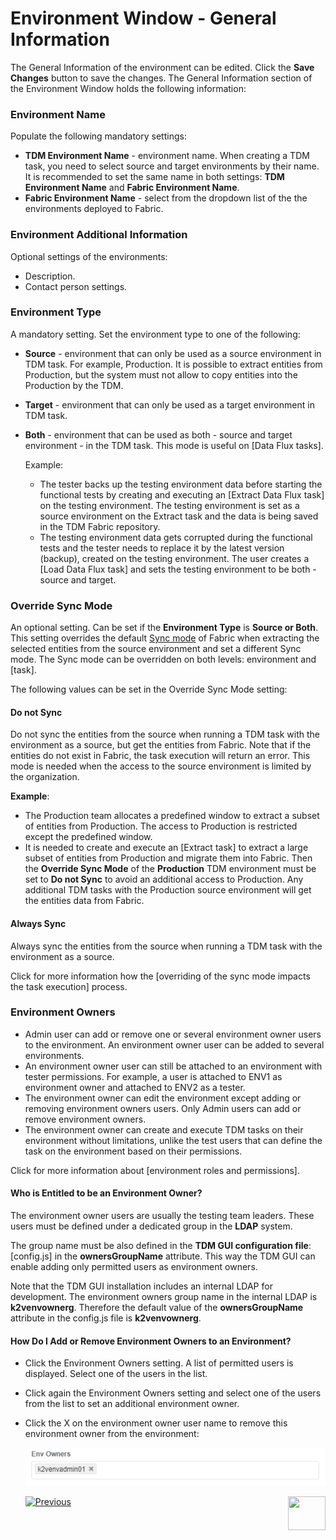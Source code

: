 # Environment Window - General Information

The General Information of the environment can be edited. Click the **Save Changes** button to save the changes. The General Information section of the Environment Window holds the following information:

### Environment Name

Populate the following mandatory settings:

- **TDM Environment Name** - environment name. When creating a TDM task, you need to select source and target environments by their name. It is recommended to set the same name in both settings:  **TDM Environment Name** and **Fabric Environment Name**.
- **Fabric Environment Name** - select from the dropdown list of the the environments deployed to Fabric. 

### Environment Additional Information

Optional settings of the environments: 

- Description.
- Contact person settings.

### Environment Type

A mandatory setting. Set the environment type to one of the following:

- **Source** - environment that can only be used as a source environment in TDM task. For example, Production. It is possible to extract entities from Production, but the system must not allow to copy entities into the Production by the TDM.

- **Target** - environment that can only be used as a target environment in TDM task.

- **Both** - environment that can be used as both - source and target environment - in the TDM task. This mode is useful on [Data Flux tasks].

  Example: 

  - The tester backs up the testing environment data before starting the functional tests by creating and executing an [Extract Data Flux task] on the testing environment. The testing environment is set as a source environment on the Extract task and the data is being saved in the TDM Fabric repository.
  - The testing environment data gets corrupted during the functional tests and the tester needs to replace it by the latest version (backup), created on the testing environment. The user creates a [Load Data Flux task] and sets the testing environment to be both - source and target. 

### Override Sync Mode

An optional setting. Can be set if the **Environment Type** is **Source or Both**. This setting overrides the default [Sync mode](/articles/14_sync_LU_instance/02_sync_modes.md) of Fabric when extracting the selected entities from the source environment and set a different Sync mode. The Sync mode can be overridden on both levels: environment and [task]. 

The following values can be set in the Override Sync Mode setting:

#### Do not Sync 

Do not sync the entities from the source when running a TDM task with the environment as a source, but get the entities from Fabric. Note that if the entities do not exist in Fabric, the task execution will return an error. This mode is needed when the access to the source environment is limited by the organization.

**Example**:

- The Production team allocates a predefined window to extract a subset of entities from Production. The access to Production is restricted except the predefined window.
- It is needed to create and execute an [Extract task] to extract a large subset of entities from Production and migrate them into Fabric. Then the **Override Sync Mode** of the **Production** TDM environment must be set to **Do not Sync** to avoid an additional access to Production. Any additional TDM tasks with the Production source environment will get the entities data from Fabric. 

#### Always Sync  

Always sync the entities from the source when running a TDM task with the environment as a source.  

Click for more information how the [overriding of the sync mode impacts the task execution] process.

### Environment Owners

- Admin user can add or remove one or several environment owner users to the environment.  An environment owner user can be added to several environments.
- An environment owner user can still be attached to an environment with tester permissions. For example, a user is attached to ENV1 as environment owner and attached to ENV2 as a tester.
- The environment owner can edit the environment except adding or removing environment owners users. Only Admin users can add or remove environment owners.
- The environment owner can create and execute TDM tasks on their environment without limitations, unlike the test users that can define the task on the environment based on their permissions.

Click for more information about [environment roles and permissions].

#### Who is Entitled to be an Environment Owner?  

The environment owner users are usually the testing team leaders. These users must be defined under a dedicated group in the **LDAP** system.

The group name must be also defined in the **TDM GUI configuration file**: [config.js] in the **ownersGroupName** attribute.  This way the TDM GUI can enable adding only permitted users as environment owners.

Note that the TDM GUI installation includes an internal LDAP for development. The environment owners group name in the internal LDAP is **k2venvownerg**. Therefore the default value of the **ownersGroupName** attribute in the config.js file is **k2venvownerg**.

#### How Do I Add or Remove Environment Owners to an Environment? 

- Click the Environment Owners setting. A list of permitted users is displayed. Select one of the users in the list. 

- Click again the Environment Owners setting  and select one of the users from the list to set an additional environment owner.

- Click the X on the environment owner user name to remove this environment owner from the environment:

  ![env owner](images/environment_owners.png)





  [![Previous](/articles/images/Previous.png)](07_tdm_gui_environment_overview.md)[<img align="right" width="60" height="54" src="/articles/images/Next.png">](09_environment_window_summary_section.md)

